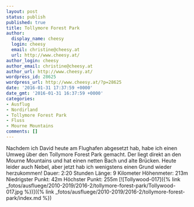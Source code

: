 ```yaml
---
layout: post
status: publish
published: true
title: Tollymore Forest Park
author:
  display_name: cheesy
  login: cheesy
  email: christine@cheesy.at
  url: http://www.cheesy.at/
author_login: cheesy
author_email: christine@cheesy.at
author_url: http://www.cheesy.at/
wordpress_id: 28625
wordpress_url: http://www.cheesy.at/?p=28625
date: '2016-01-31 17:37:59 +0000'
date_gmt: '2016-01-31 16:37:59 +0000'
categories:
- Ausflug
- Nordirland
- Tollymore Forest Park
- Fluss
- Mourne Mountains
comments: []
---
```

Nachdem ich David heute am Flughafen abgesetzt hab, habe ich einen Umweg über den Tollymore Forest Park gemacht. Der liegt direkt an den Mourne Mountains und hat einen netten Bach und alte Brücken. Heute leider auch Nebel, aber jetzt hab ich wenigstens einen Grund wieder herzukommen!
Dauer: 2:20 Stunden
Länge: 9 Kilometer
Höhenmeter: 213m
Niedrigster Punkt: 42m
Höchster Punkt: 255m
[![Tollywood-017]({% link _fotos/ausfluege/2010-2019/2016-2/tollymore-forest-park/Tollywood-017.jpg %})]({% link _fotos/ausfluege/2010-2019/2016-2/tollymore-forest-park/index.md %})
